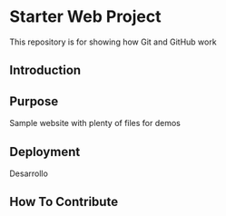 # Starter Web Project

This repository is for showing how Git and GitHub work

## Introduction

## Purpose

Sample website with plenty of files for demos

## Deployment
Desarrollo

## How To Contribute